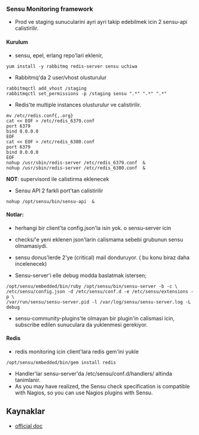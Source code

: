 ### Sensu Monitoring framework

* Prod ve staging sunucularini ayri ayri takip edebilmek icin 2 sensu-api
  calistirilir.
    


#### Kurulum

* sensu, epel, erlang repo'lari eklenir, 
```
yum install -y rabbitmq redis-server sensu uchiwa 
```

* Rabbitmq'da 2 user/vhost olusturulur
```
rabbitmqctl add_vhost /staging
rabbitmqctl set_permissions -p /staging sensu ".*" ".*" ".*"
```

* Redis'te multiple instances olusturulur ve calistirilir.

```
mv /etc/redis.conf{,.org}
cat << EOF > /etc/redis_6379.conf
port 6379
bind 0.0.0.0
EOF
cat << EOF > /etc/redis_6380.conf
port 6379
bind 0.0.0.0 
EOF
nohup /usr/sbin/redis-server /etc/redis_6379.conf  & 
nohup /usr/sbin/redis-server /etc/redis_6380.conf  & 
```
**NOT**: supervisord ile calistirma eklenecek

* Sensu API 2 farkli port'tan calistirilir
```
nohup /opt/sensu/bin/sensu-api  &
```



#### Notlar:

* herhangi bir client'ta config.json'la isin yok. o sensu-server icin

* checks/'e yeni eklenen json'larin calismama sebebi grubunun sensu
  olmamasiydi.

* sensu donus'lerde 2'ye (critical) mail donduruyor. ( bu konu biraz daha
  incelenecek)

* Sensu-server'i elle debug modda baslatmak istersen;
```
/opt/sensu/embedded/bin/ruby /opt/sensu/bin/sensu-server -b -c \
/etc/sensu/config.json -d /etc/sensu/conf.d -e /etc/sensu/extensions -p \
/var/run/sensu/sensu-server.pid -l /var/log/sensu/sensu-server.log -L debug
```

* sensu-community-plugins'te olmayan bir plugin'in calismasi icin, subscribe
  edilen sunuculara da yuklenmesi gerekiyor.

#### Redis

* redis monitoring icin client'lara redis gem'ini yukle
```
/opt/sensu/embedded/bin/gem install redis
```

* Handler'lar sensu-server'da /etc/sensu/conf.d/handlers/ altinda tanimlanir.
* As you may have realized, the Sensu check specification is compatible with
   Nagios, so you can use Nagios plugins with Sensu.


Kaynaklar
---------

* [official doc](http://sensuapp.org/docs/0.12/checks)

